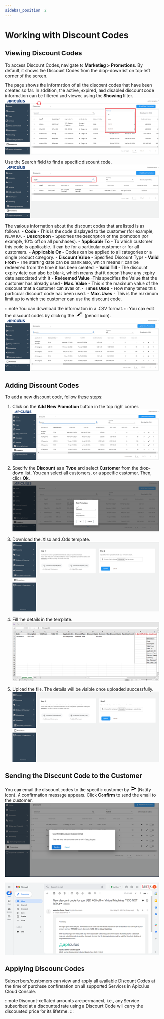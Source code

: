 ```yaml
---
sidebar_position: 2
---
```

# Working with Discount Codes

## Viewing Discount Codes

To access Discount Codes, navigate to **Marketing > Promotions**. By default, it shows the Discount Codes from the drop-down list on top-left corner of the screen.

The page shows the information of all the discount codes that have been created so far. In addition, the active, expired, and disabled discount code information can be filtered and viewed using the **Showing** filter.![Working with Discount Codes](img/WorkingwithDiscountCodes1.png)

Use the Search field to find a specific discount code.![Working with Discount Codes](img/WorkingwithDiscountCodes2.png)

The various information about the discount codes that are listed is as follows:
	- **Code** - This is the code displayed to the customer (for example, NEW10).
	- **Description** - Specifies the description of the promotion (for example, 10% off on all purchases).
	- **Applicable To** - To which customer this code is applicable. It can be for a particular customer or for all customers.
	- **Applicable On** - Codes can be applied to all categories or a single product category.
	- **Discount Value** - Specified Discount Type
	- **Valid From** - The starting date can be blank also, which means it can be redeemed from the time it has been created 
	- **Valid Till** - The discount expiry date can also be blank, which means that it doesn’t have any expiry date associated with it
	- **Redeemed Value** -This specifies the Value that the customer has already used
	- **Max. Value** - This is the maximum value of the discount that a customer can avail of.
	- **Times Used** - How many times this particular discount code has been used.
	- **Max. Uses** - This is the maximum limit up to which the customer can use the discount code.

:::note
You can download the information in a .CSV format.
:::
You can edit the discount codes by clicking the  ![Pencil Icon](img/PencilIcon.png) (pencil icon).
![Working with Discount Codes](img/WorkingwithDiscountCodes3.png)

## Adding Discount Codes
To add a new discount code, follow these steps:
1. Click on the **Add New Promotion** button in the top right corner.![Working with Discount Codes](img/WorkingwithDiscountCodes3.png)
2. Specify the **Discount** as a **Type** and select **Customer** from the drop-down list. You can select all customers, or a specific customer. Then, click **Ok**.![Working with Discount Codes](img/WorkingwithDiscountCodes4.png)

3. Download the .Xlsx and .Ods template.![Working with Discount Codes](img/WorkingwithDiscountCodes5.png)

4. Fill the details in the template.![Working with Discount Codes](img/WorkingwithDiscountCodes6.png)

5. Upload the file. The details will be visible once uploaded successfully.![Working with Discount Codes](img/WorkingwithDiscountCodes7.png)

## Sending the Discount Code to the Customer

You can email the discount codes to the specific customer by ![Notify Icon](img/NotifyIcon.png)  (Notify icon). 
A confirmation message appears. Click **Confirm** to send the email to the customer.
![Working with Discount Codes](img/WorkingwithDiscountCodes8.png)

![Working with Discount Codes](img/WorkingwithDiscountCodes9.png)

## Applying Discount Codes

Subscribers/customers can view and apply all available Discount Codes at the time of purchase confirmation on all supported Services in Apiculus Cloud Console.

:::note
Discount-deflated amounts are permanent, i.e., any Service subscribed at a discounted rate using a Discount Code will carry the discounted price for its lifetime.
:::




